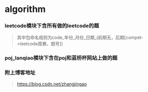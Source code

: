 # algorithm

### leetcode模块下含所有做的leetcode的题

> 其中包命名规则为code_年份_月份_日期_(前期无，后期[compet->leetcode周赛，题号])

### poj_lanqiao模块下含在poj和蓝桥杯网站上做的题

### 附上博客地址
> https://blog.csdn.net/zhangjingao

